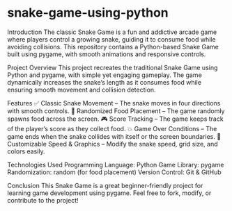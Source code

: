 # snake-game-using-python
Introduction
The classic Snake Game is a fun and addictive arcade game where players control a growing snake, guiding it to consume food while avoiding collisions. This repository contains a Python-based Snake Game built using pygame, with smooth animations and responsive controls.

Project Overview
This project recreates the traditional Snake Game using Python and pygame, with simple yet engaging gameplay. The game dynamically increases the snake’s length as it consumes food while ensuring smooth movement and collision detection.

Features
✅ Classic Snake Movement – The snake moves in four directions with smooth controls.
🍏 Randomized Food Placement – The game randomly spawns food across the screen.
🎮 Score Tracking – The game keeps track of the player’s score as they collect food.
💥 Game Over Conditions – The game ends when the snake collides with itself or the screen boundaries.
🎨 Customizable Speed & Graphics – Modify the snake speed, grid size, and colors easily.

Technologies Used
Programming Language: Python
Game Library: pygame
Randomization: random (for food placement)
Version Control: Git & GitHub

Conclusion
This Snake Game is a great beginner-friendly project for learning game development using pygame. Feel free to fork, modify, or contribute to the project!


